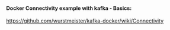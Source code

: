 #### Docker Connectivity example with kafka - Basics:
https://github.com/wurstmeister/kafka-docker/wiki/Connectivity
